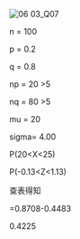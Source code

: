 ![06 03_Q07](https://github.com/user-attachments/assets/2428e3e8-e3e1-41c0-a001-e8b38f21f461)

n =	100

p =	0.2

q =	0.8

np =	20 >5

nq =	80 >5

mu =	20

sigma=	 4.00 

P(20<X<25)

P(-0.13<Z<1.13)

查表得知

=0.8708-0.4483

0.4225
